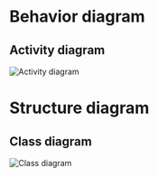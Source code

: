 # Behavior diagram
## Activity diagram
![Activity diagram](https://github.com/vai312/M1_Game_Tic_Tac_Toe/blob/main/2_Design/High%20_level_Diagram/Activity%20diagram.drawio.png?raw=true)
# Structure diagram
## Class diagram
![Class diagram](https://github.com/vai312/M1_Game_Tic_Tac_Toe/blob/main/2_Design/High%20_level_Diagram/Class%20diagram.drawio.png?raw=true)
